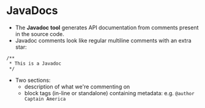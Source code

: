 # JavaDocs

* The **Javadoc tool** generates API documentation from comments present in the source code.
* Javadoc comments look like regular multiline comments with an extra star:

```
/**
 * This is a Javadoc
 */
```

* Two sections:
  - description of what we're commenting on
  - block tags (in-line or standalone) containing metadata: e.g. `@author Captain America`
